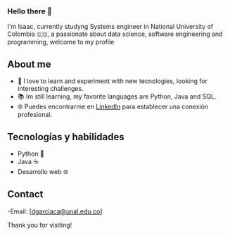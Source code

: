 ### Hello there 👋

I'm Isaac, currently studyng Systems engineer in National University of Colombia &#x1F1E8;&#x1F1F4;, a passionate about data science, software engineering and programming, welcome to my profile

## About me

- 🚀 I love to learn and experiment with new tecnologies, looking for interesting challenges.
- 📚 Im still learning, my favorite languages are Python, Java and SQL.
- 🌐 Puedes encontrarme en [LinkedIn]([https://www.linkedin.com/in/danilo-isaac-garcia-castaño-64991b284/]) para establecer una conexión profesional.

## Tecnologías y habilidades

- Python 🐍
- Java ☕
- Desarrollo web 🌐

## Contact

-Email: [dgarciaca@unal.edu.co]

Thank you for visiting!
